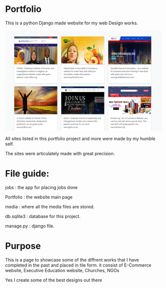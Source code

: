 # Portfolio
This is a python Django made website for my web Design works.

![](Portfoliopage.png)

All sites listed in this portfolio project and more were made by my humble self.

The sites were articulately made with great precision.

# File guide:
jobs : the app for placing jobs done 

Portfolio : the website main page

media : where all the media files are stored.

db.sqlite3 : database for this project.

manage.py : django file.
 
# Purpose
This is a page to showcase some of the diffrent works that I have completed in the past and placed in tile form. 
it consist of E-Commerce website, Executive Education website, Churches, NGOs

Yes I create some of the best designs out there  
